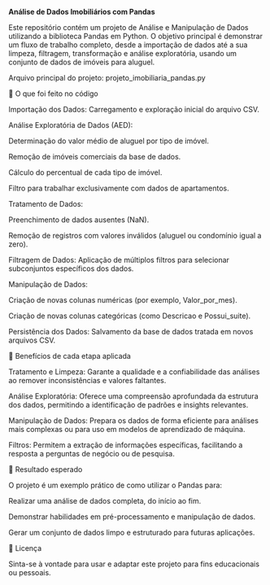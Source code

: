 **Análise de Dados Imobiliários com Pandas**

Este repositório contém um projeto de Análise e Manipulação de Dados utilizando a biblioteca Pandas em Python. O objetivo principal é demonstrar um fluxo de trabalho completo, desde a importação de dados até a sua limpeza, filtragem, transformação e análise exploratória, usando um conjunto de dados de imóveis para aluguel.

Arquivo principal do projeto: projeto_imobiliaria_pandas.py

🧠 O que foi feito no código

Importação dos Dados: Carregamento e exploração inicial do arquivo CSV.

Análise Exploratória de Dados (AED):

Determinação do valor médio de aluguel por tipo de imóvel.

Remoção de imóveis comerciais da base de dados.

Cálculo do percentual de cada tipo de imóvel.

Filtro para trabalhar exclusivamente com dados de apartamentos.

Tratamento de Dados:

Preenchimento de dados ausentes (NaN).

Remoção de registros com valores inválidos (aluguel ou condomínio igual a zero).

Filtragem de Dados: Aplicação de múltiplos filtros para selecionar subconjuntos específicos dos dados.

Manipulação de Dados:

Criação de novas colunas numéricas (por exemplo, Valor_por_mes).

Criação de novas colunas categóricas (como Descricao e Possui_suite).

Persistência dos Dados: Salvamento da base de dados tratada em novos arquivos CSV.

🧹 Benefícios de cada etapa aplicada

Tratamento e Limpeza: Garante a qualidade e a confiabilidade das análises ao remover inconsistências e valores faltantes.

Análise Exploratória: Oferece uma compreensão aprofundada da estrutura dos dados, permitindo a identificação de padrões e insights relevantes.

Manipulação de Dados: Prepara os dados de forma eficiente para análises mais complexas ou para uso em modelos de aprendizado de máquina.

Filtros: Permitem a extração de informações específicas, facilitando a resposta a perguntas de negócio ou de pesquisa.

🔮 Resultado esperado

O projeto é um exemplo prático de como utilizar o Pandas para:

Realizar uma análise de dados completa, do início ao fim.

Demonstrar habilidades em pré-processamento e manipulação de dados.

Gerar um conjunto de dados limpo e estruturado para futuras aplicações.

📜 Licença

Sinta-se à vontade para usar e adaptar este projeto para fins educacionais ou pessoais.
